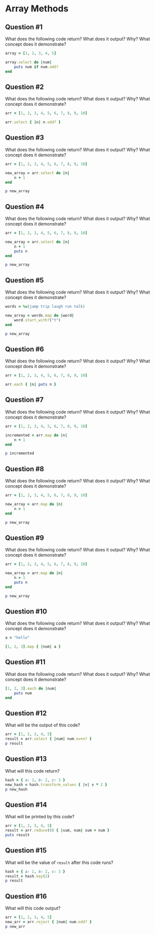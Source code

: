 # Array Methods

## Question #1

What does the following code return? What does it output? Why? What concept does it demonstrate?

```ruby
array = [1, 2, 3, 4, 5]

array.select do |num|   
	puts num if num.odd?
end
```


## Question #2

What does the following code return? What does it output? Why? What concept does it demonstrate?

```ruby
arr = [1, 2, 3, 4, 5, 6, 7, 8, 9, 10]

arr.select { |n| n.odd? }
```


## Question #3

What does the following code return? What does it output? Why? What concept does it demonstrate?

```ruby
arr = [1, 2, 3, 4, 5, 6, 7, 8, 9, 10]

new_array = arr.select do |n|   
	n + 1
end

p new_array
```


## Question #4

What does the following code return? What does it output? Why? What concept does it demonstrate?

```ruby
arr = [1, 2, 3, 4, 5, 6, 7, 8, 9, 10]

new_array = arr.select do |n|   
	n + 1  
	puts n
end

p new_array
```


## Question #5

What does the following code return? What does it output? Why? What concept does it demonstrate?

```ruby
words = %w(jump trip laugh run talk)

new_array = words.map do |word|  
	word.start_with?("t")
end

p new_array
```


## Question #6

What does the following code return? What does it output? Why? What concept does it demonstrate?

```ruby
arr = [1, 2, 3, 4, 5, 6, 7, 8, 9, 10]

arr.each { |n| puts n }
```


## Question #7

What does the following code return? What does it output? Why? What concept does it demonstrate?

```ruby
arr = [1, 2, 3, 4, 5, 6, 7, 8, 9, 10]

incremented = arr.map do |n|
	n + 1
end

p incremented
```


## Question #8

What does the following code return? What does it output? Why? What concept does it demonstrate?

```ruby
arr = [1, 2, 3, 4, 5, 6, 7, 8, 9, 10]

new_array = arr.map do |n|
	n > 1
end

p new_array
```


## Question #9

What does the following code return? What does it output? Why? What concept does it demonstrate?

```ruby
arr = [1, 2, 3, 4, 5, 6, 7, 8, 9, 10]

new_array = arr.map do |n|
	n > 1  
	puts n
end

p new_array
```


## Question #10

What does the following code return? What does it output? Why? What concept does it demonstrate?

```ruby
a = "hello"

[1, 2, 3].map { |num| a }
```


## Question #11

What does the following code return? What does it output? Why? What concept does it demonstrate?

```ruby
[1, 2, 3].each do |num|  
	puts num
end
```


## Question #12

What will be the output of this code?

```ruby
arr = [1, 2, 3, 4, 5]
result = arr.select { |num| num.even? }
p result
```


## Question #13

What will this code return?

```ruby
hash = { a: 1, b: 2, c: 3 }
new_hash = hash.transform_values { |v| v * 2 }
p new_hash
```


## Question #14

What will be printed by this code?

```ruby
arr = [1, 2, 3, 4, 5]
result = arr.reduce(0) { |sum, num| sum + num }
puts result
```


## Question #15

What will be the value of `result` after this code runs?

```ruby
hash = { a: 1, b: 2, c: 3 }
result = hash.key(2)
p result
```


## Question #16

What will this code output?

```ruby
arr = [1, 2, 3, 4, 5]
new_arr = arr.reject { |num| num.odd? }
p new_arr
```